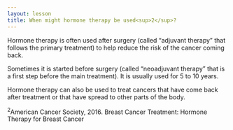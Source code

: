 ```yaml
---
layout: lesson
title: When might hormone therapy be used<sup>2</sup>? 
---
```


Hormone therapy is often used after surgery (called “adjuvant therapy” that follows the primary treatment) to help reduce the risk of the cancer coming back.

Sometimes it is started before surgery (called “neoadjuvant therapy” that is a first step before the main treatment). It is usually used for 5 to 10 years.

Hormone therapy can also be used to treat cancers that have come back after treatment or that have spread to other parts of the body.

<sup>2</sup>American Cancer Society, 2016. Breast Cancer Treatment: Hormone Therapy for Breast Cancer


